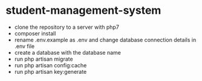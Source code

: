 # student-management-system
* clone the repository to a server with php7
* composer install
* rename .env.example as .env and change database connection details in .env file
* create a database with the database name
* run php artisan migrate
* run php artisan config:cache
* run php artisan key:generate
